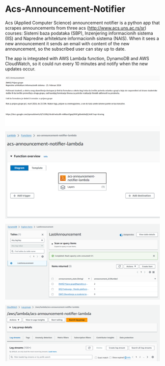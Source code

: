# Acs-Announcement-Notifier

Acs (Applied Computer Science) announcement notifier is a python app that scrapes announcements from three acs 
(http://www.acs.uns.ac.rs/sr) courses: Sistemi baza podataka (SBP), 
Inzenjering informacionih sistema (IIS) and Napredne arhitekture informacionih sistema (NAIS).
When it sees a new announcement it sends an email with content of the new announcement, so the subscribed user can stay up to date.

The app is integrated with AWS Lambda function, DynamoDB and AWS CloudWatch, so it could run every 10 minutes and notify
when the new updates occur. 


![img.png](images/img.png)

![img_3.png](images/img_3.png)

![img_1.png](images/img_1.png)

![img_2.png](images/img_2.png)